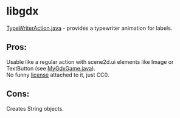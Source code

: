 # libgdx
[TypeWriterAction.java](TypeWriterAction.java) - provides a typewriter animation for labels.  
## Pros:  
Usable like a regular action with scene2d.ui elements like Image or TextButton (see [MyGdxGame.java](MyGdxGame.java)).  
No funny [license](https://github.com/SimpGameDev/libgdx/blob/main/LICENSE) attached to it, just CC0.
## Cons:  
Creates String objects.  

